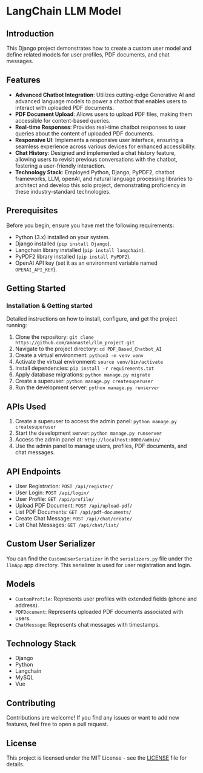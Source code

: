# LangChain LLM Model

## Introduction
This Django project demonstrates how to create a custom user model and define related models for user profiles, PDF documents, and chat messages.

## Features
- **Advanced Chatbot Integration**: Utilizes cutting-edge Generative AI and advanced language models to power a chatbot that enables users to interact with uploaded PDF documents.
- **PDF Document Upload**: Allows users to upload PDF files, making them accessible for content-based queries.
- **Real-time Responses**: Provides real-time chatbot responses to user queries about the content of uploaded PDF documents.
- **Responsive UI**: Implements a responsive user interface, ensuring a seamless experience across various devices for enhanced accessibility.
- **Chat History**: Designed and implemented a chat history feature, allowing users to revisit previous conversations with the chatbot, fostering a user-friendly interaction.
- **Technology Stack**: Employed Python, Django, PyPDF2, chatbot frameworks, LLM, openAI, and natural language processing libraries to architect and develop this solo project, demonstrating proficiency in these industry-standard technologies.

## Prerequisites
Before you begin, ensure you have met the following requirements:
- Python (3.x) installed on your system.
- Django installed (`pip install Django`).
- Langchain library installed (`pip install langchain`).
- PyPDF2 library installed (`pip install PyPDF2`).
- OpenAI API key (set it as an environment variable named `OPENAI_API_KEY`).



## Getting Started
### Installation & Getting started
Detailed instructions on how to install, configure, and get the project running:

1. Clone the repository: `git clone https://github.com/amanastel/llm_project.git`
2. Navigate to the project directory: `cd PDF_Based_Chatbot_AI`
3. Create a virtual environment: `python3 -m venv venv`
4. Activate the virtual environment: `source venv/bin/activate`
5. Install dependencies: `pip install -r requirements.txt`
6. Apply database migrations: `python manage.py migrate`
7. Create a superuser: `python manage.py createsuperuser`
8. Run the development server: `python manage.py runserver`

## APIs Used
1. Create a superuser to access the admin panel: `python manage.py createsuperuser`
2. Start the development server: `python manage.py runserver`
3. Access the admin panel at: `http://localhost:8000/admin/`
4. Use the admin panel to manage users, profiles, PDF documents, and chat messages.

## API Endpoints
- User Registration: `POST /api/register/`
- User Login: `POST /api/login/`
- User Profile: `GET /api/profile/`
- Upload PDF Document: `POST /api/upload-pdf/`
- List PDF Documents: `GET /api/pdf-documents/`
- Create Chat Message: `POST /api/chat/create/`
- List Chat Messages: `GET /api/chat/list/`

## Custom User Serializer
You can find the `CustomUserSerializer` in the `serializers.py` file under the `llmApp` app directory. This serializer is used for user registration and login.

## Models
- `CustomProfile`: Represents user profiles with extended fields (phone and address).
- `PDFDocument`: Represents uploaded PDF documents associated with users.
- `ChatMessage`: Represents chat messages with timestamps.

## Technology Stack
- Django
- Python
- Langchain
- MySQL
- Vue

## Contributing
Contributions are welcome! If you find any issues or want to add new features, feel free to open a pull request.

## License
This project is licensed under the MIT License - see the [LICENSE](LICENSE) file for details.
